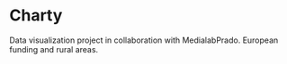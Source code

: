 # Charty
Data visualization project in collaboration with MedialabPrado. European funding and rural areas.
